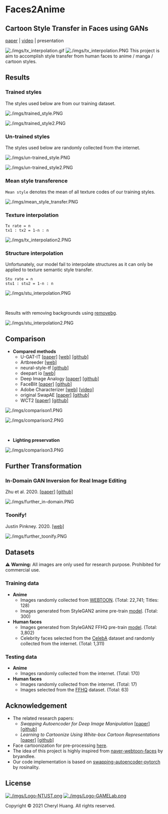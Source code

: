 # Faces2Anime
## Cartoon Style Transfer in Faces using GANs
[paper](http://etheses.lib.ntust.edu.tw/cgi-bin/gs32/gsweb.cgi?o=dstdcdr&s=id=%22G0M10815032%22.&searchmode=basic) | [video](https://youtu.be/Pm6jFcl_nxk) | presentation

![./imgs/tx_interpolation.gif](./imgs/tx_interpolation.gif)
![./imgs/tx_interpolation.PNG](./imgs/tx_interpolation.PNG)
This project is aim to accomplish style transfer from human faces to anime / manga / cartoon styles.


## Results
### Trained styles
The styles used below are from our training dataset.

![./imgs/trained_style.PNG](./imgs/trained_style.PNG)

![./imgs/trained_style2.PNG](./imgs/trained_style2.PNG)


### Un-trained styles
The styles used below are randomly collected from the internet.

![./imgs/un-trained_style.PNG](./imgs/un-trained_style.PNG)

![./imgs/un-trained_style2.PNG](./imgs/un-trained_style2.PNG)


### Mean style transference
`Mean style` denotes the mean of all texture codes of our training styles.

![./imgs/mean_style_transfer.PNG](./imgs/mean_style_transfer.PNG)


### Texture interpolation
```
Tx rate = n
tx1 : tx2 = 1-n : n
```
![./imgs/tx_interpolation2.PNG](./imgs/tx_interpolation2.PNG)


### Structure interpolation
Unfortunately, our model fail to interpolate structures as it can only be applied to texture semantic style transfer.
```
Stu rate = n
stu1 : stu2 = 1-n : n
```
![./imgs/stu_interpolation.PNG](./imgs/stu_interpolation.PNG)

<br />

Results with removing backgrounds using [removebg](https://www.remove.bg/zh).

![./imgs/stu_interpolation2.PNG](./imgs/stu_interpolation2.PNG)


## Comparison
* **Compared methods**
    * U-GAT-IT [[paper]](https://arxiv.org/abs/1907.10830) [[web]](https://selfie2anime.com/) [[github]](https://github.com/taki0112/UGATIT)
    * Artbreeder [[web]](https://www.artbreeder.com/)
    * neural-style-tf [[github]](https://github.com/cysmith/neural-style-tf)
    * deepart io [[web]](https://deepart.io/)
    * Deep Image Analogy [[paper]](https://arxiv.org/abs/1705.01088) [[github]](https://github.com/msracver/Deep-Image-Analogy)
    * FaceBlit [[paper]](https://dcgi.fel.cvut.cz/home/sykorad/Texler21-I3D.pdf) [[github]](https://github.com/AnetaTexler/FaceBlit)
    * Adobe Characterizer [[web]](https://www.adobe.com/products/character-animator.html) [[video]](https://www.youtube.com/watch?v=z02AcZhxSfs)
    * original SwapAE [[paper]](https://arxiv.org/abs/2007.00653) [[github]](https://github.com/taesungp/swapping-autoencoder-pytorch)
    * WCT2 [[paper]](https://arxiv.org/abs/1903.09760) [[github]](https://github.com/clovaai/WCT2)

![./imgs/comparison1.PNG](./imgs/comparison1.PNG)

![./imgs/comparison2.PNG](./imgs/comparison2.PNG)

<br />

* **Lighting preservation**

![./imgs/comparison3.PNG](./imgs/comparison3.PNG)

## Further Transformation
### In-Domain GAN Inversion for Real Image Editing
Zhu et al. 2020. [[paper]](https://arxiv.org/abs/2004.00049) [[github]](https://github.com/genforce/idinvert)

![./imgs/further_in-domain.PNG](./imgs/further_in-domain.PNG)

### Toonify!
Justin Pinkney. 2020. [[web]](https://toonify.photos/)

![./imgs/further_toonify.PNG](./imgs/further_toonify.PNG)

## Datasets
:warning: **Warning:** All images are only used for research purpose. Prohibited for commercial use.

### Training data
* **Anime**
    * Images randomly collected from [WEBTOON](https://www.webtoons.com/zh-hant/). (Total: 22,741; Titles: 128)
    * Images generated from StyleGAN2 anime pre-train [model](https://www.gwern.net/Faces#stylegan-2). (Total: 300)
* **Human faces**
    * Images generated from StyleGAN2 FFHQ pre-train [model](https://github.com/NVlabs/stylegan2). (Total: 3,802)
    * Celebrity faces selected from the [CelebA](https://mmlab.ie.cuhk.edu.hk/projects/CelebA.html) dataset and randomly collected from the internet. (Total: 1,311)

### Testing data
* **Anime**
    * Images randomly collected from the internet. (Total: 170)
* **Human faces**
    * Images randomly collected from the internet. (Total: 17)
    * Images selected from the [FFHQ](https://github.com/NVlabs/ffhq-dataset) dataset. (Total: 63)


## Acknowledgement
* The related research papers:
    * _Swapping Autoencoder for Deep Image Manipulation_ [[paper]](https://arxiv.org/abs/2007.00653) [[github]](https://github.com/taesungp/swapping-autoencoder-pytorch)
    * _Learning to Cartoonize Using White-box Cartoon Representations_ [[paper]](https://github.com/SystemErrorWang/White-box-Cartoonization/blob/master/paper/06791.pdf) [[github]](https://github.com/SystemErrorWang/White-box-Cartoonization)
* Face cartoonization for pre-processing [here](https://github.com/SystemErrorWang/FacialCartoonization).
* The idea of this project is highly inspired from [naver-webtoon-faces](https://github.com/bryandlee/naver-webtoon-faces) by bryandlee.
* Our code implementation is based on [swapping-autoencoder-pytorch](https://github.com/rosinality/swapping-autoencoder-pytorch) by rosinality.


## License

[![./imgs/Logo-NTUST.png](./imgs/Logo-NTUST.png)](https://www.ntust.edu.tw/home.php)  [![./imgs/Logo-GAMELab.png](./imgs/Logo-GAMELab.png)](http://gamelab.csie.ntust.edu.tw/)

Copyright &copy; 2021 Cheryl Huang. All rights reserved.